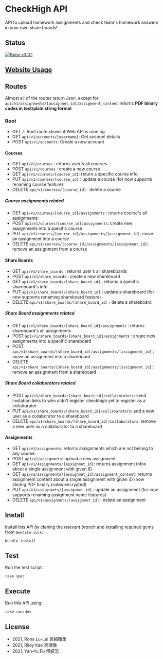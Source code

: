 # CheckHigh API

API to upload homework assignments and check team's homework answers in your own share boards!

## Status
[![Ruby v3.0.1](https://img.shields.io/badge/Ruby-3.0.1-green)](https://www.ruby-lang.org/en/news/2021/04/05/ruby-3-0-1-released/)

## [Website Usage](https://checkhigh-api.herokuapp.com)

## Routes

Almost all of the routes return Json, except for `api/v1/assignments/[assignmet_id]/assignment_content` returns **PDF binary codes in text/plain string format**

### Root
- GET `/`: Root route shows if Web API is running
- GET  `api/v1/accounts/[username]`: Get account details
- POST `api/v1/accounts`: Create a new account

#### Courses
- GET `api/v1/courses` : returns user's all courses
- POST `api/v1/courses` : create a new course
- GET `api/v1/courses/[course_id]`: return a specific course info
- PUT `api/v1/courses/[course_id]` : update a course (for now supports renaming course feature)
- DELETE `api/v1/courses/[course_id]` : delete a course
##### Course assignments related
- GET `api/v1/courses/[course_id]/assignments` : returns course's all assignments
- POST `api/v1/courses/[course_id]/assignments`: create new assignments into a specific course
- PUT `api/v1/courses/[course_id]/assignments/[assignment_id]`: move an assignment into a course
- DELETE `api/v1/courses/[course_id]/assignments/[assignment_id]`: remove an assignment from a course

#### Share Boards
- GET `api/v1/share_boards` : returns user's all shareboards
- POST `api/v1/share_boards` : create a new shareboard
- GET `api/v1/share_boards/[share_board_id]` : returns a specific shareboard's info
- PUT `api/v1/share_boards/[share_board_id]` : update a shareboard (for now supports renaming shareboard feature)
- DELETE `api/v1/share_boards/[share_board_id]` : delete a shareboard
##### Share Board assignments related
- GET `api/v1/share_boards/[share_board_id]/assignments` : returns shareboard's all assignments
- POST `api/v1/share_boards/[share_board_id]/assignments` : create new assignments into a specific shareboard 
- POST `api/v1/share_boards/[share_board_id]/assignments/[assignment_id]` : move an assignment into a shareboard 
- DELETE `api/v1/share_boards/[share_board_id]/assignments/[assignment_id]`: remove an assignment from a shareboard
##### Share Board collaborators related
- POST `api/v1/share_boards/[share_board_id]/collaborators`: send invitation links to who didn't register checkhigh yet to register as a collaborator 
- PUT `api/v1/share_boards/[share_board_id]/collaborators`: add a new user as a collaborator to a shareboard  
- DELETE `api/v1/share_boards/[share_board_id]/collaborators`: remove a new user as a collaborator to a shareboard  


#### Assignments
- GET `api/v1/assignments`: returns assignments which are not belong to any course
- POST `api/v1/assignmets`: upload a new assignment
- GET `api/v1/assignments/[assignmet_id]`: returns assignment infos about a single assignment with given ID
- GET `api/v1/assignments/[assignmet_id]/assignment_content`: returns assignment content about a single assignment with given ID (now storing PDF binary codes encrypted)
- PUT `api/v1/assignmets/[assignmet_id]` : update an assignment (for now supports renaming assignment name features)
- DELETE `api/v1/assignmets/[assignmet_id]` : delete an assignment

## Install

Install this API by cloning the *relevant branch* and installing required gems from `Gemfile.lock`:

```shell
bundle install
```

## Test

Run the test script:

```shell
rake spec
```

## Execute

Run this API using:

```shell
rake run:dev
```

## License
* 2021, Rona Lu-Lai 呂賴臻柔
* 2021, Riley Kao 高靖雅
* 2021, Yan-Yu Fu 傅嬿羽
